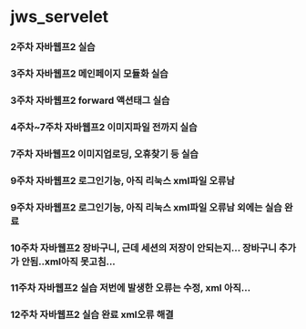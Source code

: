 # jws_servelet
### 2주차 자바웹프2 실습
### 3주차 자바웹프2 메인페이지 모듈화 실습
### 3주차 자바웹프2 forward 액션태그 실습
### 4주차~7주차 자바웹프2 이미지파일 전까지 실습
### 7주차 자바웹프2 이미지업로딩, 오휴찾기 등 실습
### 9주차 자바웹프2 로그인기능, 아직 리눅스 xml파일 오류남
### 9주차 자바웹프2 로그인기능, 아직 리눅스 xml파일 오류남 외에는 실습 완료
### 10주차 자바웹프2 장바구니, 근데 세션의 저장이 안되는지... 장바구니 추가가 안됨..xml아직 못고침...
### 11주차 자바웹프2 실습 저번에 발생한 오류는 수정, xml 아직...
### 12주차 자바웹프2 실습 완료 xml오류 해결